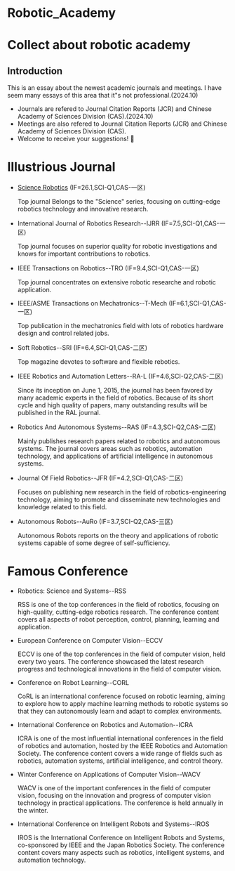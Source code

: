 # Robotic_Academy
# Collect about robotic academy 
## Introduction
This is an essay about the newest academic journals and meetings. I have seem many essays of this area that it"s not professional.(2024.10)
+  Journals are refered to Journal Citation Reports (JCR) and Chinese Academy of Sciences Division (CAS).(2024.10)
+  Meetings are also refered to Journal Citation Reports (JCR) and Chinese Academy of Sciences Division (CAS).
+  Welcome to receive your suggestions! :hear_no_evil: 

# Illustrious Journal

+ [Science Robotics](Renferences/IJRR_IF_P.png) (IF=26.1,SCI-Q1,CAS-一区)

  Top journal Belongs to the "Science" series, focusing on cutting-edge robotics technology and innovative research.
  
+ International Journal of Robotics Research--IJRR (IF=7.5,SCI-Q1,CAS-一区)
  
  Top journal focuses on superior quality for robotic investigations and knows for important contributions to robotics.

+ IEEE Transactions on Robotics--TRO (IF=9.4,SCI-Q1,CAS-一区)
  
  Top journal concentrates on extensive robotic researche and robotic application.
  
+ IEEE/ASME Transactions on Mechatronics--T-Mech (IF=6.1,SCI-Q1,CAS-一区)

  Top publication in the mechatronics field with lots of robotics hardware design and control related jobs.

+ Soft Robotics--SRI (IF=6.4,SCI-Q1,CAS-二区)
  
  Top magazine devotes to software and flexible rebotics.

+ IEEE Robotics and Automation Letters--RA-L (IF=4.6,SCI-Q2,CAS-二区)
  
  Since its inception on June 1, 2015, the journal has been favored by many academic experts in the field of robotics. Because of its short cycle and high quality of papers, many outstanding results will be published in the RAL journal.

+ Robotics And Autonomous Systems--RAS (IF=4.3,SCI-Q2,CAS-二区)
  
  Mainly publishes research papers related to robotics and autonomous systems. The journal covers areas such as robotics, automation technology, and applications of artificial intelligence in autonomous systems.

+ Journal Of Field Robotics--JFR (IF=4.2,SCI-Q1,CAS-二区)

  Focuses on publishing new research in the field of robotics-engineering technology, aiming to promote and disseminate new technologies and knowledge related to this field.

+ Autonomous Robots--AuRo (IF=3.7,SCI-Q2,CAS-三区)

  Autonomous Robots reports on the theory and applications of robotic systems capable of some degree of self-sufficiency.

# Famous Conference

+ Robotics: Science and Systems--RSS

  RSS is one of the top conferences in the field of robotics, focusing on high-quality, cutting-edge robotics research. The conference content covers all aspects of robot perception, control, planning, learning and application.
  
+ European Conference on Computer Vision--ECCV

  ECCV is one of the top conferences in the field of computer vision, held every two years. The conference showcased the latest research progress and technological innovations in the field of computer vision.

  
+ Conference on Robot Learning--CORL

  CoRL is an international conference focused on robotic learning, aiming to explore how to apply machine learning methods to robotic systems so that they can autonomously learn and adapt to complex environments.

  
+ International Conference on Robotics and Automation--ICRA

  ICRA is one of the most influential international conferences in the field of robotics and automation, hosted by the IEEE Robotics and Automation Society. The conference content covers a wide range of fields such as robotics, automation systems, artificial intelligence, and control theory.

+ Winter Conference on Applications of Computer Vision--WACV

  WACV is one of the important conferences in the field of computer vision, focusing on the innovation and progress of computer vision technology in practical applications. The conference is held annually in the winter.

  
+ International Conference on Intelligent Robots and Systems--IROS

  IROS is the International Conference on Intelligent Robots and Systems, co-sponsored by IEEE and the Japan Robotics Society. The conference content covers many aspects such as robotics, intelligent systems, and automation technology.
  
